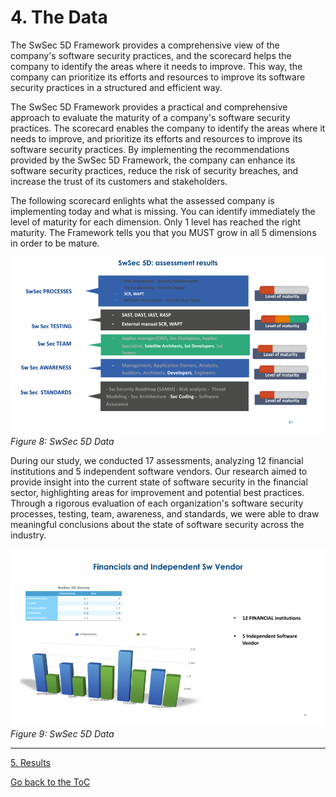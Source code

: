 # 4. The Data

The SwSec 5D Framework provides a comprehensive view of the company's software security practices, and the scorecard helps the company to identify the areas where it needs to improve. This way, the company can prioritize its efforts and resources to improve its software security practices in a structured and efficient way.

The SwSec 5D Framework provides a practical and comprehensive approach to evaluate the maturity of a company's software security practices. The scorecard enables the company to identify the areas where it needs to improve, and prioritize its efforts and resources to improve its software security practices. By implementing the recommendations provided by the SwSec 5D Framework, the company can enhance its software security practices, reduce the risk of security breaches, and increase the trust of its customers and stakeholders.

The following scorecard enlights what the assessed company is implementing today and what is missing. You can identify immediately the level of maturity for each dimension. Only 1 level has reached the right maturity. The Framework tells you that you MUST grow in all 5 dimensions in order to be mature.
 
 ![SwSec 5D Data1](https://github.com/OWASP/www-project-software-security-5d-framework/blob/master/assets/images/SwSec5DData1.png)\
 *Figure 8: SwSec 5D Data*
 
During our study, we conducted 17 assessments, analyzing 12 financial institutions and 5 independent software vendors. Our research aimed to provide insight into the current state of software security in the financial sector, highlighting areas for improvement and potential best practices. Through a rigorous evaluation of each organization's software security processes, testing, team, awareness, and standards, we were able to draw meaningful conclusions about the state of software security across the industry.
 
  ![SwSec 5D Data2](https://github.com/OWASP/www-project-software-security-5d-framework/blob/master/assets/images/SwSec5DData2.png)\
 *Figure 9: SwSec 5D Data*


---
[5. Results](5.How-to-create-your-roadmap.md)

[Go back to the ToC](ToC.md)
